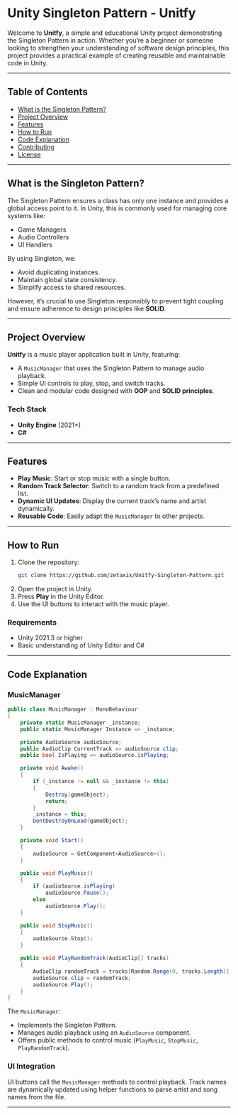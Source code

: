 # Unity Singleton Pattern - Unitfy

Welcome to **Unitfy**, a simple and educational Unity project demonstrating the Singleton Pattern in action. Whether you’re a beginner or someone looking to strengthen your understanding of software design principles, this project provides a practical example of creating reusable and maintainable code in Unity.

---

## Table of Contents
- [What is the Singleton Pattern?](#what-is-the-singleton-pattern)
- [Project Overview](#project-overview)
- [Features](#features)
- [How to Run](#how-to-run)
- [Code Explanation](#code-explanation)
- [Contributing](#contributing)
- [License](#license)

---

## What is the Singleton Pattern?
The Singleton Pattern ensures a class has only one instance and provides a global access point to it. In Unity, this is commonly used for managing core systems like:

- Game Managers
- Audio Controllers
- UI Handlers

By using Singleton, we:

- Avoid duplicating instances.
- Maintain global state consistency.
- Simplify access to shared resources.

However, it’s crucial to use Singleton responsibly to prevent tight coupling and ensure adherence to design principles like **SOLID**.

---

## Project Overview
**Unitfy** is a music player application built in Unity, featuring:

- A `MusicManager` that uses the Singleton Pattern to manage audio playback.
- Simple UI controls to play, stop, and switch tracks.
- Clean and modular code designed with **OOP** and **SOLID principles**.

### Tech Stack
- **Unity Engine** (2021+)
- **C#**

---

## Features

- **Play Music**: Start or stop music with a single button.
- **Random Track Selector**: Switch to a random track from a predefined list.
- **Dynamic UI Updates**: Display the current track’s name and artist dynamically.
- **Reusable Code**: Easily adapt the `MusicManager` to other projects.

---

## How to Run

1. Clone the repository:
   ```bash
   git clone https://github.com/zetaxix/Unitfy-Singleton-Pattern.git
   ```
2. Open the project in Unity.
3. Press **Play** in the Unity Editor.
4. Use the UI buttons to interact with the music player.

### Requirements

- Unity 2021.3 or higher
- Basic understanding of Unity Editor and C#

---

## Code Explanation

### MusicManager
```csharp
public class MusicManager : MonoBehaviour
{
    private static MusicManager _instance;
    public static MusicManager Instance => _instance;

    private AudioSource audioSource;
    public AudioClip CurrentTrack => audioSource.clip;
    public bool IsPlaying => audioSource.isPlaying;

    private void Awake()
    {
        if (_instance != null && _instance != this)
        {
            Destroy(gameObject);
            return;
        }
        _instance = this;
        DontDestroyOnLoad(gameObject);
    }

    private void Start()
    {
        audioSource = GetComponent<AudioSource>();
    }

    public void PlayMusic()
    {
        if (audioSource.isPlaying)
            audioSource.Pause();
        else
            audioSource.Play();
    }

    public void StopMusic()
    {
        audioSource.Stop();
    }

    public void PlayRandomTrack(AudioClip[] tracks)
    {
        AudioClip randomTrack = tracks[Random.Range(0, tracks.Length)];
        audioSource.clip = randomTrack;
        audioSource.Play();
    }
}
```

The `MusicManager`:

- Implements the Singleton Pattern.
- Manages audio playback using an `AudioSource` component.
- Offers public methods to control music (`PlayMusic`, `StopMusic`, `PlayRandomTrack`).

### UI Integration

UI buttons call the `MusicManager` methods to control playback. Track names are dynamically updated using helper functions to parse artist and song names from the file.

---


